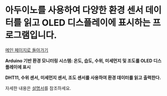 #  아두이노를 사용하여 다양한 환경 센서 데이터를 읽고 OLED 디스플레이에 표시하는 프로그램입니다.
[메인 페이지로 돌아가기](https://github.com/jaeyong0311?tab=repositories)

**Arduino 기반 환경 모니터링 시스템: 온도, 습도, 수위, 미세먼지 및 조도를 OLED 디스플레이에 표시**

**DHT11, 수위 센서, 미세먼지 센서, 조도 센서를 사용하여 환경 데이터를 읽고 출력한다.**

자세한 내용은 [설명서](https://github.com/jaeyong0311/Sensor-Data/commit/b3a0c3162a1ca07804cb63dd402eb3ac93b87b2f)를 참조하세요.
